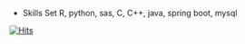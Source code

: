 
- Skills Set
R, python, sas, C, C++, java, spring boot, mysql



[![Hits](https://hits.seeyoufarm.com/api/count/incr/badge.svg?url=https%3A%2F%2Fgithub.com%2FYunSeo00%2FYunSeo00&count_bg=%233D7EC8&title_bg=%23555555&icon=&icon_color=%23E7E7E7&title=hits&edge_flat=false)](https://hits.seeyoufarm.com)
